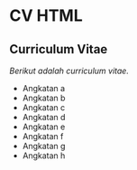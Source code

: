 CV HTML
==
Curriculum Vitae 
--
*Berikut adalah curriculum vitae.*
- Angkatan a
- Angkatan b
- Angkatan c
- Angkatan d
- Angkatan e
- Angkatan f
- Angkatan g
- Angkatan h
